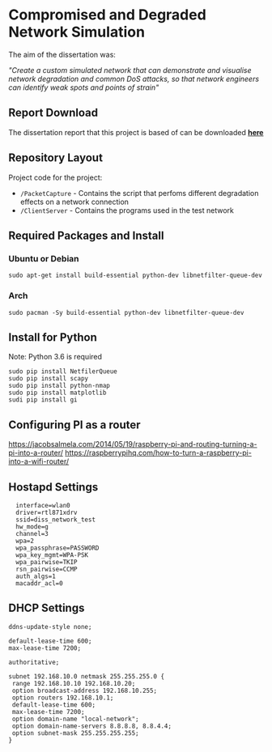 # Compromised and Degraded Network Simulation

The aim of the dissertation was:

_"Create a custom simulated network that can demonstrate and visualise network degradation and common DoS attacks, so that network engineers can identify weak spots and points of strain"_

## Report Download
The dissertation report that this project is based of can be downloaded **[here](https://github.com/AidanFray/Dissertation_Report/releases)**

## Repository Layout
Project code for the project:

  - `/PacketCapture` - Contains the script that perfoms different degradation effects on a network connection
  - `/ClientServer` - Contains the programs used in the test network

## Required Packages and Install

### Ubuntu or Debian

  ```sudo apt-get install build-essential python-dev libnetfilter-queue-dev```
  
### Arch

  ```sudo pacman -Sy build-essential python-dev libnetfilter-queue-dev ```
  
## Install for Python

Note: Python 3.6 is required

  ```
  sudo pip install NetfilerQueue
  sudo pip install scapy
  sudo pip install python-nmap
  sudo pip install matplotlib
  sudi pip install gi
  ```

## Configuring PI as a router
https://jacobsalmela.com/2014/05/19/raspberry-pi-and-routing-turning-a-pi-into-a-router/
https://raspberrypihq.com/how-to-turn-a-raspberry-pi-into-a-wifi-router/


## Hostapd Settings
```
  interface=wlan0
  driver=rtl871xdrv
  ssid=diss_network_test
  hw_mode=g
  channel=3
  wpa=2
  wpa_passphrase=PASSWORD
  wpa_key_mgmt=WPA-PSK
  wpa_pairwise=TKIP
  rsn_pairwise=CCMP
  auth_algs=1
  macaddr_acl=0
````
## DHCP Settings
```
ddns-update-style none;

default-lease-time 600;
max-lease-time 7200;

authoritative;

subnet 192.168.10.0 netmask 255.255.255.0 {
 range 192.168.10.10 192.168.10.20;
 option broadcast-address 192.168.10.255;
 option routers 192.168.10.1;
 default-lease-time 600;
 max-lease-time 7200;
 option domain-name "local-network";
 option domain-name-servers 8.8.8.8, 8.8.4.4;
 option subnet-mask 255.255.255.255;
}
```

